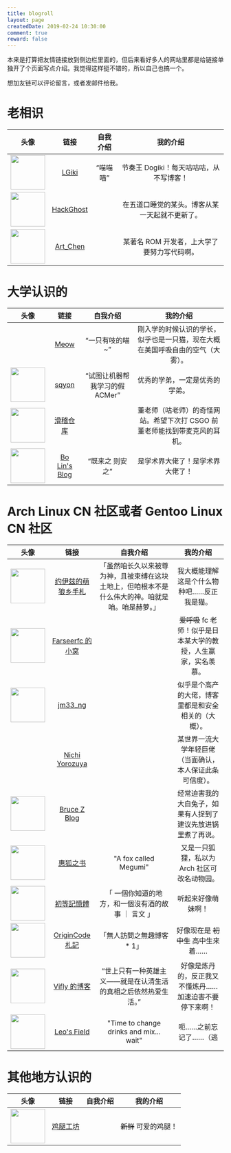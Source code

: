```yaml
---
title: blogroll
layout: page
createdDate: 2019-02-24 10:30:00
comment: true
reward: false
---
```

本来是打算把友情链接放到侧边栏里面的，但后来看好多人的网站里都是给链接单独开了个页面写点介绍。我觉得这样挺不错的，所以自己也搞一个。

想加友链可以评论留言，或者发邮件给我。

# 老相识

| 头像 | 链接 | 自我介绍 | 我的介绍 |
| :------------: | :------------: | :------------: | :------------: |
| <img src="https://lgiki.net/images/avatar.webp" style="width: 5em;"> | [LGiki](https://lgiki.net/) | “喵喵喵” | 节奏王 Dogiki！每天咕咕咕，从不写博客！ |
| <img src="http://www.hackghost.com/image/logo.jpg" style="width: 5em;"> | [HackGhost](http://www.hackghost.com/) |  | 在五道口睡觉的某头。博客从某一天起就不更新了。 |
| <img src="https://chenxy.moe/pic/chen.jpg" style="width: 5em;"> | [Art_Chen](https://chenxy.moe/) |  | 某著名 ROM 开发者，上大学了要努力写代码啊。|

# 大学认识的

| 头像 | 链接 | 自我介绍 | 我的介绍 |
| :------------: | :------------: | :------------: | :------------: |
|  | [Meow](https://lrscy.github.io/) | “一只有吱的喵~” | 刚入学的时候认识的学长，似乎也是一只猫，现在大概在美国呼吸自由的空气（大雾）。 |
| <img src="https://tvax4.sinaimg.cn/crop.0.0.480.480.180/005ttpDdly8fwz8wsaiw5j30dc0dcwfu.jpg" style="width: 5em;"> | [sqyon](https://sqyon.com/) | “试图让机器帮我学习的假 ACMer” | 优秀的学弟，一定是优秀的学弟。 |
| <img src="https://avatars0.githubusercontent.com/u/11513730?s=460&v=4" style="width: 5em;"> | [滑稽仓库](http://huaji.store/) |  | 董老师（咕老师）的奇怪网站。希望下次打 CSGO 前董老师能找到带麦克风的耳机。 |
| <img src="https://berlin-98.github.io/img/avatar.jpg" style="width: 5em;"> | [Bo Lin's Blog](https://berlin-98.github.io/) | “既来之 则安之” | 是学术界大佬了！是学术界大佬了！ |

# Arch Linux CN 社区或者 Gentoo Linux CN 社区

| 头像 | 链接 | 自我介绍 | 我的介绍 |
| :------------: | :------------: | :------------: | :------------: |
| <img src="https://blog.yoitsu.moe/theme/images/wiki.png" style="width: 5em;"> | [约伊兹的萌狼乡手札](https://blog.yoitsu.moe/) | 「虽然咱长久以来被尊为神，且被束缚在这块土地上，但咱根本不是什么伟大的神。咱就是咱。咱是赫萝。」 | 我大概能理解这是个什么物种吧……反正我是猫。 |
| <img src="https://farseerfc.me/images/avatar.jpg" style="width: 5em;"> | [Farseerfc 的小窝](https://farseerfc.me/) |  | ~~爱呼吸~~ fc 老师！似乎是日本某大学的教授，人生赢家，实名羡慕。 |
| <img src="https://avatars0.githubusercontent.com/u/10167884?s=460&v=4" style="width: 5em;"> | [jm33\_ng](https://jm33.me/) |  | 似乎是个高产的大佬，博客里都是和安全相关的（大概）。 |
|  | [Nichi Yorozuya](https://nichi.co/) |  | 某世界一流大学年轻巨佬（当面确认，本人保证此条可信度）。 |
| <img src="https://avatars3.githubusercontent.com/u/6873988?s=460&u=b683eedf5e2b18acca130ea3918f7a0936dea6ba&v=4" style="width: 5em;"> | [Bruce Z Blog](https://blog.brucezhang.cf/)  |   | 经常迫害我的大白兔子，如果有人捉到了建议先放进锅里煮了再说。 |
| <img src="https://blog.megumifox.com/touch-icon-144-precomposed.png" style="width :5em;"> | [惠狐之书](https://blog.megumifox.com/) | "A fox called Megumi" | 又是一只狐狸，私以为 Arch 社区可改名动物园。 |
| <img src="https://avatars0.githubusercontent.com/u/8396456?s=460&v=4" style="width: 5em;"> | [初等記憶體](https://axionl.me/) | 「 一個你知道的地方，和一個沒有酒的故事 ｜ 言文 」 | 听起来好像萌妹啊！|
| <img src="https://avatars1.githubusercontent.com/u/17294071?s=460&v=4" style="width: 5em;"> | [OriginCode 札記](https://originco.de/) | 「無人訪問之無趣博客 * 1」 | 好像现在是 ~~初中生~~ 高中生来着…… |
| <img src="https://viflythink.com/img/avatar.png" style="width: 5em;"> | [Vifly 的博客](https://viflythink.com/) | “世上只有一种英雄主义——就是在认清生活的真相之后依然热爱生活。” | 好像是炼丹的，反正我又不懂炼丹……加速迫害不要停下来啊！ |
| <img src="https://avatars0.githubusercontent.com/u/10810336?s=460&v=4" style="width: 5em;"> | [Leo's Field](https://szclsya.me/zh-cn/) | "Time to change drinks and mix... wait" | 呃……之前忘记了……（逃 |

# 其他地方认识的

| 头像 | 链接 | 自我介绍 | 我的介绍 |
| :------------: | :------------: | :------------: | :------------: |
| <img src="https://avatars1.githubusercontent.com/u/21106371?s=460&v=4" style="width: 5em;"> | [鸡腿工坊](https://jitui.moe/) |  | ~~新鲜~~ 可爱的鸡腿！ |
